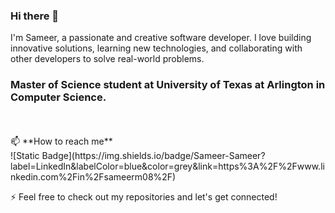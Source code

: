 ### Hi there 👋
I'm Sameer, a passionate and creative software developer. I love building innovative solutions, learning new technologies, and collaborating with other developers to solve real-world problems.

### Master of Science student at University of Texas at Arlington in Computer Science.
<br/>
<br/>
📫 **How to reach me**
<br />
![Static Badge](https://img.shields.io/badge/Sameer-Sameer?label=LinkedIn&labelColor=blue&color=grey&link=https%3A%2F%2Fwww.linkedin.com%2Fin%2Fsameerm08%2F)

<!--
- [LinkedIn](https://www.linkedin.com/in/sameerm08/)
- 📧 Email: sameer.miriyala45@gmail.com
-->

⚡ Feel free to check out my repositories and let's get connected!

<!--
**Sameer184/Sameer184** is a ✨ _special_ ✨ repository because its `README.md` (this file) appears on your GitHub profile.

Here are some ideas to get you started:

- 🔭 I’m currently working on ...
- 🌱 I’m currently learning ...
- 👯 I’m looking to collaborate on ...
- 🤔 I’m looking for help with ...
- 💬 Ask me about ...
- 📫 How to reach me: ...
- 😄 Pronouns: ...
- ⚡ Fun fact: ...
-->
